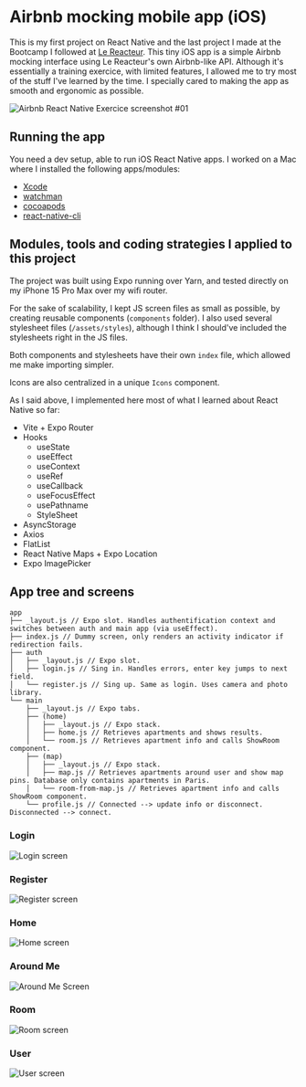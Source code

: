 # Airbnb mocking mobile app (iOS)

This is my first project on React Native and the last project I made at the Bootcamp I followed at [Le Reacteur](https://www.lereacteur.io/).
This tiny iOS app is a simple Airbnb mocking interface using Le Reacteur's own Airbnb-like API.
Although it's essentially a training exercice, with limited features, I allowed me to try most of the stuff I've learned by the time.
I specially cared to making the app as smooth and ergonomic as possible.

![Airbnb React Native Exercice screenshot #01](https://res.cloudinary.com/dig08y2ym/image/upload/v1741454986/airbnb-exercice-screenshot-01_qqsnms.jpg)

## Running the app

You need a dev setup, able to run iOS React Native apps.
I worked on a Mac where I installed the following apps/modules:

- [Xcode](https://apps.apple.com/fr/app/xcode/id497799835)
- [watchman](https://formulae.brew.sh/formula/watchman)
- [cocoapods](https://formulae.brew.sh/formula/cocoapods)
- [react-native-cli](https://www.npmjs.com/package/react-native-cli)

## Modules, tools and coding strategies I applied to this project

The project was built using Expo running over Yarn, and tested directly on my iPhone 15 Pro Max over my wifi router.

For the sake of scalability, I kept JS screen files as small as possible, by creating reusable components (`components` folder).
I also used several stylesheet files (`/assets/styles`), although I think I should've included the stylesheets right in the JS files.

Both components and stylesheets have their own `index` file, which allowed me make importing simpler.

Icons are also centralized in a unique `Icons` component.

As I said above, I implemented here most of what I learned about React Native so far:

- Vite + Expo Router
- Hooks
  - useState
  - useEffect
  - useContext
  - useRef
  - useCallback
  - useFocusEffect
  - usePathname
  - StyleSheet
- AsyncStorage
- Axios
- FlatList
- React Native Maps + Expo Location
- Expo ImagePicker

## App tree and screens

```
app
├── _layout.js // Expo slot. Handles authentification context and switches between auth and main app (via useEffect).
├── index.js // Dummy screen, only renders an activity indicator if redirection fails.
├── auth
│   ├── _layout.js // Expo slot.
│   ├── login.js // Sing in. Handles errors, enter key jumps to next field.
│   └── register.js // Sing up. Same as login. Uses camera and photo library.
└── main
    ├── _layout.js // Expo tabs.
    ├── (home)
    │   ├── _layout.js // Expo stack.
    │   ├── home.js // Retrieves apartments and shows results.
    │   └── room.js // Retrieves apartment info and calls ShowRoom component.
    ├── (map)
    │   ├── _layout.js // Expo stack.
    │   ├── map.js // Retrieves apartments around user and show map pins. Database only contains apartments in Paris.
    │   └── room-from-map.js // Retrieves apartment info and calls ShowRoom component.
    └── profile.js // Connected --> update info or disconnect. Disconnected --> connect.
```

### Login

![Login screen](https://res.cloudinary.com/dig08y2ym/image/upload/t_Screenshot/v1742670473/login_cmrufm.jpg)

### Register

![Register screen](https://res.cloudinary.com/dig08y2ym/image/upload/t_Screenshot/v1742670473/user_q9tqxm.jpg)

### Home

![Home screen](https://res.cloudinary.com/dig08y2ym/image/upload/t_Screenshot/v1742670474/home_e0t7xp.jpg)

### Around Me

![Around Me Screen](https://res.cloudinary.com/dig08y2ym/image/upload/t_Screenshot/v1742670474/around-me_rwblbe.jpg)

### Room

![Room screen](https://res.cloudinary.com/dig08y2ym/image/upload/t_Screenshot/v1742670474/room_ba6jd2.jpg)

### User

![User screen](https://res.cloudinary.com/dig08y2ym/image/upload/t_Screenshot/v1742670473/user_q9tqxm.jpg)
